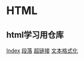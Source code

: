 # HTML
 ## html学习用仓库

 [Index](index.html "首页")
 [段落](p.html)
 [超链接](link.html)
 [文本格式化](text_format.html)
